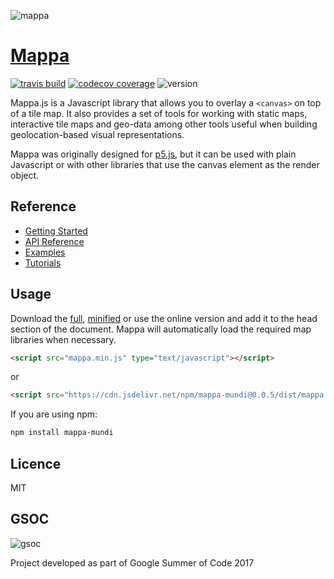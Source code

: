 ![mappa](website/static/img/logo_small.png)

[Mappa](https://mappa.js.org/)
========

[![travis build](https://img.shields.io/travis/cvalenzuela/Mappa.svg?style=flat-square)](https://travis-ci.org/cvalenzuela/Mappa)
[![codecov coverage](https://img.shields.io/codecov/c/github/cvalenzuela/Mappa.svg?style=flat-square)](https://codecov.io/github/cvalenzuela/Mappa)
![version](https://img.shields.io/npm/v/mappa-mundi.svg?style=flat-square)

Mappa.js is a Javascript library that allows you to overlay a `<canvas>` on top of a tile map. It also provides a set of tools for working with static maps, interactive tile maps and geo-data among other tools useful when building geolocation-based visual representations.

Mappa was originally designed for [p5.js](https://github.com/processing/p5.js), but it can be used with plain Javascript or with other libraries that use the canvas element as the render object.

## Reference

- [Getting Started](https://mappa.js.org/docs/getting-started.html)
- [API Reference](https://mappa.js.org/docs/api-mappa.html)
- [Examples](https://mappa.js.org/docs/examples-google-maps.html)
- [Tutorials](https://mappa.js.org/docs/introduction-to-web-maps.html)

## Usage

Download the [full](dist/mappa.js), [minified](dist/mappa.min.js) or use the online version and add  it to the head section of the document. Mappa will automatically load the required map libraries when necessary.

```html
<script src="mappa.min.js" type="text/javascript"></script>
```
or
```html
<script src="https://cdn.jsdelivr.net/npm/mappa-mundi@0.0.5/dist/mappa.min.js" type="text/javascript"></script>
```

If you are using npm:
```bash
npm install mappa-mundi
```

## Licence
  MIT

## GSOC
![gsoc](website/static/img/gsoc.png)

Project developed as part of Google Summer of Code 2017
